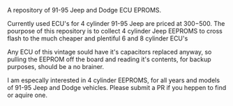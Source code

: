 A repository of 91-95 Jeep and Dodge ECU EPROMS.

Currently used ECU's for 4 cylinder 91-95 Jeep are priced at $300-$500.
The pourpose of this repository is to collect 4 cylinder Jeep EEPROMS
to cross flash to the much cheaper and plentiful 6 and 8 cylinder ECU's

Any ECU of this vintage sould have it's capacitors replaced anyway, so 
pulling the EEPROM off the board and reading it's contents, for backup
purposes, should be a no brainer.

I am especally interested in 4 cylinder EEPROMS, for all years and models
of 91-95 Jeep and Dodge vehicles. Please submit a PR if you heppen to find
or aquire one.



